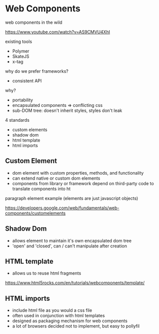 # Web Components

web components in the wild

https://www.youtube.com/watch?v=AS9CMVU4XhI

existing tools

- Polymer
- SkateJS
- x-tag

why do we prefer frameworks?

- consistent API

why?

- portability
- encapsulated components => conflicting css
- sub-DOM tree: doesn't inherit styles, styles don't leak

4 standards

- custom elements
- shadow dom
- html template
- html imports

## Custom Element

- dom element with custom properties, methods, and functionality
- can extend native or custom dom elements
- components from library or framework depend on third-party code to translate components into ht

paragraph element example (elements are just javascript objects)

https://developers.google.com/web/fundamentals/web-components/customelements

## Shadow Dom

- allows element to maintain it's own encapsulated dom tree
- 'open' and 'closed', can / can't manipulate after creation

## HTML template

- allows us to reuse html fragments

https://www.html5rocks.com/en/tutorials/webcomponents/template/

## HTML imports

- include html file as you would a css file
- often used in conjunction with html templates
- designed as packaging mechanism for web components
- a lot of browsers decided not to implement, but easy to pollyfil
